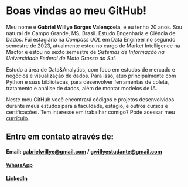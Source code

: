 # Boas vindas ao meu GitHub!

Meu nome é **Gabriel Willye Borges Valençoela**, e eu tenho 20 anos. Sou natural de Campo Grande, MS, Brasil. Estudo Engenharia e Ciência de Dados. Fui estagiário na _Compass UOL_ em Data Engineer no segundo semestre de 2023, atualmente estou no cargo de Market Intelligence na Macfor e estou no sexto semestre de _Sistemas de Informação na Universidade Federal de Mato Grosso do Sul_.

Estudo a área de Data&Analytics, com foco em estudos de mercado e negócios e visualização de dados. Para isso, atuo principalmente com Python e suas bibliotecas, para desenvolver ferramentas de coleta, tratamento e análise de dados, além de montar modelos de IA. 

Neste meu GitHub você encontrará códigos e projetos desenvolvidos durante meus estudos para a faculdade, estágio, e outros cursos e certificações. Tem interesse em trabalhar comigo? Pode acessar meu [currículo](https://https://github.com/gwillye/GWillye/blob/main/Curr%C3%ADculo%20Gabriel%20Willye.pdf). 

## Entre em contato através de:
#### Email: gabrielwillye@gmail.com / gwillyestudante@gmail.com
#### [WhatsApp](https://api.whatsapp.com/send/?phone=%2B55067991349936&text&type=phone_number&app_absent=0)
#### [LinkedIn](https://www.linkedin.com/in/gabrielwillye/)
